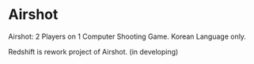 # Airshot

Airshot: 2 Players on 1 Computer Shooting Game.
Korean Language only.

Redshift is rework project of Airshot. (in developing)
